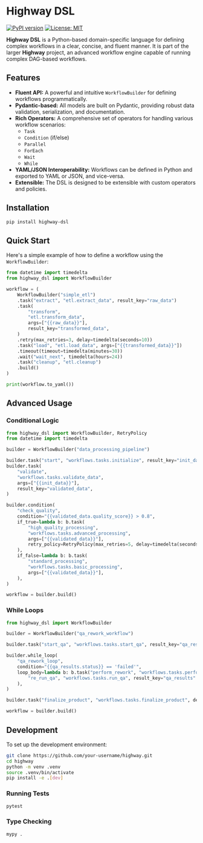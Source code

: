 # Highway DSL

[![PyPI version](https://badge.fury.io/py/highway-dsl.svg)](https://badge.fury.io/py/highway-dsl)
[![License: MIT](https://img.shields.io/badge/License-MIT-yellow.svg)](https://opensource.org/licenses/MIT)

**Highway DSL** is a Python-based domain-specific language for defining complex workflows in a clear, concise, and fluent manner. It is part of the larger **Highway** project, an advanced workflow engine capable of running complex DAG-based workflows.

## Features

*   **Fluent API:** A powerful and intuitive `WorkflowBuilder` for defining workflows programmatically.
*   **Pydantic-based:** All models are built on Pydantic, providing robust data validation, serialization, and documentation.
*   **Rich Operators:** A comprehensive set of operators for handling various workflow scenarios:
    *   `Task`
    *   `Condition` (if/else)
    *   `Parallel`
    *   `ForEach`
    *   `Wait`
    *   `While`
*   **YAML/JSON Interoperability:** Workflows can be defined in Python and exported to YAML or JSON, and vice-versa.
*   **Extensible:** The DSL is designed to be extensible with custom operators and policies.

## Installation

```bash
pip install highway-dsl
```

## Quick Start

Here's a simple example of how to define a workflow using the `WorkflowBuilder`:

```python
from datetime import timedelta
from highway_dsl import WorkflowBuilder

workflow = (
    WorkflowBuilder("simple_etl")
    .task("extract", "etl.extract_data", result_key="raw_data")
    .task(
        "transform",
        "etl.transform_data",
        args=["{{raw_data}}"],
        result_key="transformed_data",
    )
    .retry(max_retries=3, delay=timedelta(seconds=10))
    .task("load", "etl.load_data", args=["{{transformed_data}}"])
    .timeout(timeout=timedelta(minutes=30))
    .wait("wait_next", timedelta(hours=24))
    .task("cleanup", "etl.cleanup")
    .build()
)

print(workflow.to_yaml())
```

## Advanced Usage

### Conditional Logic

```python
from highway_dsl import WorkflowBuilder, RetryPolicy
from datetime import timedelta

builder = WorkflowBuilder("data_processing_pipeline")

builder.task("start", "workflows.tasks.initialize", result_key="init_data")
builder.task(
    "validate",
    "workflows.tasks.validate_data",
    args=["{{init_data}}"],
    result_key="validated_data",
)

builder.condition(
    "check_quality",
    condition="{{validated_data.quality_score}} > 0.8",
    if_true=lambda b: b.task(
        "high_quality_processing",
        "workflows.tasks.advanced_processing",
        args=["{{validated_data}}"],
        retry_policy=RetryPolicy(max_retries=5, delay=timedelta(seconds=10), backoff_factor=2.0),
    ),
    if_false=lambda b: b.task(
        "standard_processing",
        "workflows.tasks.basic_processing",
        args=["{{validated_data}}"],
    ),
)

workflow = builder.build()
```

### While Loops

```python
from highway_dsl import WorkflowBuilder

builder = WorkflowBuilder("qa_rework_workflow")

builder.task("start_qa", "workflows.tasks.start_qa", result_key="qa_results")

builder.while_loop(
    "qa_rework_loop",
    condition="{{qa_results.status}} == 'failed'",
    loop_body=lambda b: b.task("perform_rework", "workflows.tasks.perform_rework").task(
        "re_run_qa", "workflows.tasks.run_qa", result_key="qa_results"
    ),
)

builder.task("finalize_product", "workflows.tasks.finalize_product", dependencies=["qa_rework_loop"])

workflow = builder.build()
```

## Development

To set up the development environment:

```bash
git clone https://github.com/your-username/highway.git
cd highway
python -m venv .venv
source .venv/bin/activate
pip install -e .[dev]
```

### Running Tests

```bash
pytest
```

### Type Checking

```bash
mypy .
```